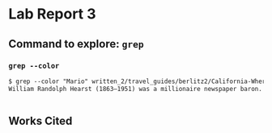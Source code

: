 # Lab Report 3

## Command to explore: `grep`

### `grep --color`
```diff
$ grep --color "Mario" written_2/travel_guides/berlitz2/California-WhereToGo.txt
William Randolph Hearst (1863–1951) was a millionaire newspaper baron. He began building this grandiose retreat in 1919 on a ranch that he had inherited from his father, who made his fortune mining Nevada’s Comstock Lode. It was still not completed by the time of Hearst’s death in 1951. Here he entertained the movie star @@ Mario @@ n Davies, his mistress for 30 years, and famous guests such as Charlie Chaplin, Scott and Zelda Fitzgerald, Greta Garbo, Winston Churchill, Charles Lindbergh, and the photographer Herman Mankiewicz, who recorded life at San Simeon for posterity.
```
```bash
```
###

###

###

## Works Cited
